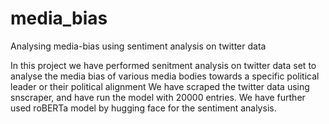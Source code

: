 # media_bias
Analysing media-bias using sentiment analysis on twitter data

In this project we have performed senitment analysis on twitter data set to analyse the media bias of various media bodies towards a specific political leader or their political alignment
We have scraped the twitter data using snscraper, and have run the model with 20000 entries. We have further used roBERTa model by hugging face for the sentiment analysis.
